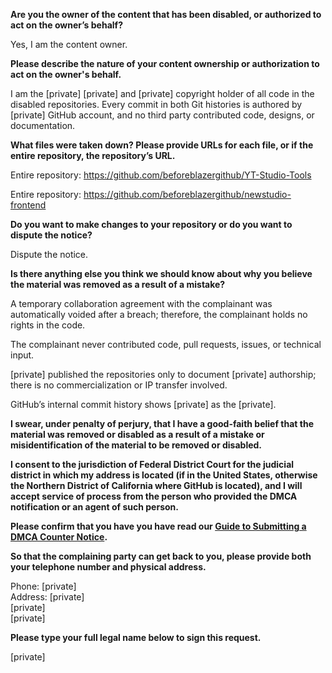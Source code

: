 **Are you the owner of the content that has been disabled, or authorized to act on the owner’s behalf?**

Yes, I am the content owner.

**Please describe the nature of your content ownership or authorization to act on the owner's behalf.**

I am the [private] [private] and [private] copyright holder of all code in the disabled repositories. Every commit in both Git histories is authored by [private] GitHub account, and no third party contributed code, designs, or documentation.

**What files were taken down? Please provide URLs for each file, or if the entire repository, the repository’s URL.**

Entire repository: https://github.com/beforeblazergithub/YT-Studio-Tools

Entire repository: https://github.com/beforeblazergithub/newstudio-frontend

**Do you want to make changes to your repository or do you want to dispute the notice?**

Dispute the notice.

**Is there anything else you think we should know about why you believe the material was removed as a result of a mistake?**

A temporary collaboration agreement with the complainant was automatically voided after a breach; therefore, the complainant holds no rights in the code.

The complainant never contributed code, pull requests, issues, or technical input.

[private] published the repositories only to document [private] authorship; there is no commercialization or IP transfer involved.

GitHub’s internal commit history shows [private] as the [private].

**I swear, under penalty of perjury, that I have a good-faith belief that the material was removed or disabled as a result of a mistake or misidentification of the material to be removed or disabled.**

**I consent to the jurisdiction of Federal District Court for the judicial district in which my address is located (if in the United States, otherwise the Northern District of California where GitHub is located), and I will accept service of process from the person who provided the DMCA notification or an agent of such person.**

**Please confirm that you have you have read our <a href="https://docs.github.com/articles/guide-to-submitting-a-dmca-counter-notice">Guide to Submitting a DMCA Counter Notice</a>.**

**So that the complaining party can get back to you, please provide both your telephone number and physical address.**

Phone: [private]  
Address: [private]  
[private]  
[private]  

**Please type your full legal name below to sign this request.**

[private]  
